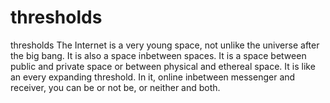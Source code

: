 # thresholds

thresholds The Internet is a very young space, not unlike the universe after the big bang. It is also a space inbetween spaces. It is a space between public and private space or between physical and ethereal space. It is like an every expanding threshold. In it, online inbetween messenger and receiver, you can be or not be, or neither and both.